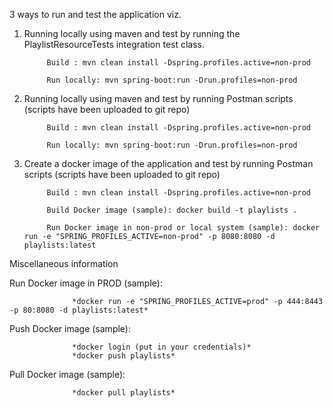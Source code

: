   3 ways to run and test the application viz.

   1) Running locally using maven and test by running the PlaylistResourceTests integration test class.
              
              
               Build : mvn clean install -Dspring.profiles.active=non-prod
              
               Run locally: mvn spring-boot:run -Drun.profiles=non-prod


   2) Running locally using maven and test by running Postman scripts (scripts have been uploaded to git repo)
   
   
               Build : mvn clean install -Dspring.profiles.active=non-prod
              
               Run locally: mvn spring-boot:run -Drun.profiles=non-prod


   3) Create a docker image of the application and test by running Postman scripts (scripts have been uploaded to git repo)
   
   
               Build : mvn clean install -Dspring.profiles.active=non-prod
               
               Build Docker image (sample): docker build -t playlists .
               
               Run Docker image in non-prod or local system (sample): docker run -e "SPRING_PROFILES_ACTIVE=non-prod" -p 8080:8080 -d playlists:latest
      



Miscellaneous information

Run Docker image in PROD (sample):             
    
                  *docker run -e "SPRING_PROFILES_ACTIVE=prod" -p 444:8443 -p 80:8080 -d playlists:latest*

Push Docker image (sample):

                  *docker login (put in your credentials)*
                  *docker push playlists*

Pull Docker image (sample):

                  *docker pull playlists*

